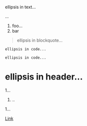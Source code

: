 ellipsis in text...

...

1. foo...
2. bar

> ellipsis in blockquote...

```
ellipsis in code...
```

    ellipsis in code...

# ellipsis in header...

1...

1. ..

1...

[Link](https://gitlab.com/gitlab-org/gitlab-ce/compare/v11.5.4...v11.5.5 "title")